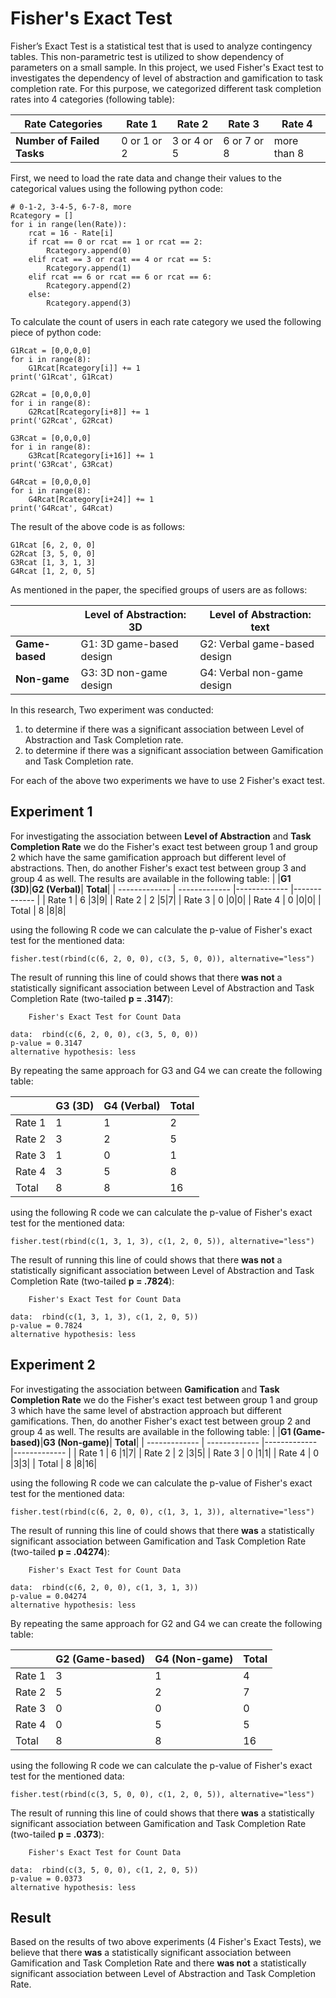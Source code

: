 # Fisher's Exact Test
Fisher’s Exact Test is a statistical test that is used to analyze contingency tables.
This non-parametric test is utilized to show dependency of parameters on a small sample.
In this project, we used Fisher's Exact test to investigates the dependency of level of abstraction and gamification to task completion rate.
For this purpose, we categorized different task completion rates into 4 categories (following table):


|**Rate Categories**|Rate 1|Rate 2|Rate 3|Rate 4|
| ------------- | ------------- | ------------- | ------------- |------------- |
|**Number of Failed Tasks**| 0 or 1 or 2 |3 or 4 or 5|6 or 7 or 8| more than 8|

First, we need to load the rate data and change their values to the categorical values using the following python code:

```
# 0-1-2, 3-4-5, 6-7-8, more
Rcategory = []
for i in range(len(Rate)):
    rcat = 16 - Rate[i]
    if rcat == 0 or rcat == 1 or rcat == 2:
        Rcategory.append(0)
    elif rcat == 3 or rcat == 4 or rcat == 5:
        Rcategory.append(1)
    elif rcat == 6 or rcat == 6 or rcat == 6:
        Rcategory.append(2)
    else:
        Rcategory.append(3)
```

To calculate the count of users in each rate category we used the following piece of python code:

```
G1Rcat = [0,0,0,0]
for i in range(8):
    G1Rcat[Rcategory[i]] += 1
print('G1Rcat', G1Rcat)

G2Rcat = [0,0,0,0]
for i in range(8):
    G2Rcat[Rcategory[i+8]] += 1
print('G2Rcat', G2Rcat)

G3Rcat = [0,0,0,0]
for i in range(8):
    G3Rcat[Rcategory[i+16]] += 1
print('G3Rcat', G3Rcat)

G4Rcat = [0,0,0,0]
for i in range(8):
    G4Rcat[Rcategory[i+24]] += 1
print('G4Rcat', G4Rcat)
```
The result of the above code is as follows:
```
G1Rcat [6, 2, 0, 0]
G2Rcat [3, 5, 0, 0]
G3Rcat [1, 3, 1, 3]
G4Rcat [1, 2, 0, 5]
```

As mentioned in the paper, the specified groups of users are as follows:

|     |**Level of Abstraction: 3D**|**Level of Abstraction: text**|
| ------------- | ------------- | ------------- |
|**Game-based**| G1: 3D game-based design |G2: Verbal game-based design|
|**Non-game**| G3: 3D non-game design |G4: Verbal non-game design|

In this research, Two experiment was conducted:
1) to determine if there was a significant association between Level of Abstraction and Task Completion rate.
2) to determine if there was a significant association between Gamification and Task Completion rate.

For each of the above two experiments we have to use 2 Fisher's exact test.

## Experiment 1
For investigating the association between **Level of Abstraction** and **Task Completion Rate** we do the Fisher's exact test between group 1 and group 2 which have the same gamification approach but different level of abstractions. Then, do another Fisher's exact test between group 3 and group 4 as well. The results are available in the following table:
|   |**G1 (3D)**|**G2 (Verbal)**| **Total**|
| ------------- | ------------- |------------- |------------- |
| Rate 1 | 6 |3|9|
| Rate 2 | 2 |5|7|
| Rate 3 | 0 |0|0|
| Rate 4 | 0 |0|0|
| Total  | 8 |8|8|

using the following R code we can calculate the p-value of Fisher's exact test for the mentioned data:

```
fisher.test(rbind(c(6, 2, 0, 0), c(3, 5, 0, 0)), alternative="less")
```

The result of running this line of could shows that there **was not** a statistically significant association between Level of Abstraction and Task Completion Rate (two-tailed **p = .3147**):  

```
	Fisher's Exact Test for Count Data

data:  rbind(c(6, 2, 0, 0), c(3, 5, 0, 0))
p-value = 0.3147
alternative hypothesis: less
```

By repeating the same approach for G3 and G4 we can create the following table:

|   |**G3 (3D)**|**G4 (Verbal)**| **Total**|
| ------------- | ------------- |------------- |------------- |
| Rate 1 | 1 |1|2|
| Rate 2 | 3 |2|5|
| Rate 3 | 1 |0|1|
| Rate 4 | 3 |5|8|
| Total  | 8 |8|16|

using the following R code we can calculate the p-value of Fisher's exact test for the mentioned data:

```
fisher.test(rbind(c(1, 3, 1, 3), c(1, 2, 0, 5)), alternative="less")
```

The result of running this line of could shows that there **was not** a statistically significant association between Level of Abstraction and Task Completion Rate (two-tailed **p = .7824**):  

```
	Fisher's Exact Test for Count Data

data:  rbind(c(1, 3, 1, 3), c(1, 2, 0, 5))
p-value = 0.7824
alternative hypothesis: less
```

## Experiment 2
For investigating the association between **Gamification** and **Task Completion Rate** we do the Fisher's exact test between group 1 and group 3 which have the same level of abstraction approach but different gamifications. Then, do another Fisher's exact test between group 2 and group 4 as well. The results are available in the following table:
|   |**G1 (Game-based)**|**G3 (Non-game)**| **Total**|
| ------------- | ------------- |------------- |------------- |
| Rate 1 | 6 |1|7|
| Rate 2 | 2 |3|5|
| Rate 3 | 0 |1|1|
| Rate 4 | 0 |3|3|
| Total  | 8 |8|16|

using the following R code we can calculate the p-value of Fisher's exact test for the mentioned data:

```
fisher.test(rbind(c(6, 2, 0, 0), c(1, 3, 1, 3)), alternative="less")
```

The result of running this line of could shows that there **was** a statistically significant association between Gamification and Task Completion Rate (two-tailed **p = .04274**):  

```
	Fisher's Exact Test for Count Data

data:  rbind(c(6, 2, 0, 0), c(1, 3, 1, 3))
p-value = 0.04274
alternative hypothesis: less
```

By repeating the same approach for G2 and G4 we can create the following table:

|   |**G2 (Game-based)**|**G4 (Non-game)**| **Total**|
| ------------- | ------------- |------------- |------------- |
| Rate 1 | 3 |1|4|
| Rate 2 | 5 |2|7|
| Rate 3 | 0 |0|0|
| Rate 4 | 0 |5|5|
| Total  | 8 |8|16|

using the following R code we can calculate the p-value of Fisher's exact test for the mentioned data:

```
fisher.test(rbind(c(3, 5, 0, 0), c(1, 2, 0, 5)), alternative="less")
```

The result of running this line of could shows that there **was** a statistically significant association between Gamification and Task Completion Rate (two-tailed **p = .0373**):  

```
	Fisher's Exact Test for Count Data

data:  rbind(c(3, 5, 0, 0), c(1, 2, 0, 5))
p-value = 0.0373
alternative hypothesis: less
```

## Result
Based on the results of two above experiments (4 Fisher's Exact Tests), we believe that there **was** a statistically significant association between Gamification and Task Completion Rate and there **was not** a statistically significant association between Level of Abstraction and Task Completion Rate.
